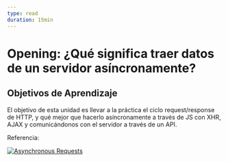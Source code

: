 ```yaml
---
type: read
duration: 15min
---
```


# Opening: ¿Qué significa traer datos de un servidor asíncronamente?

## Objetivos de Aprendizaje

El objetivo de esta unidad es llevar a la práctica el ciclo request/response de
HTTP, y qué mejor que hacerlo asíncronamente a través de JS con XHR, AJAX y
comunicándonos con el servidor a través de un API.

Referencia:

[![Asynchronous Requests](https://img.youtube.com/vi/P5JlebbqzTQ/0.jpg)](https://youtu.be/P5JlebbqzTQ)

